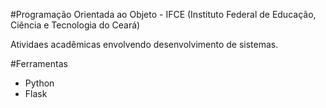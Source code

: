 #Programação Orientada ao Objeto - IFCE (Instituto Federal de Educação, Ciência e Tecnologia do Ceará)

Atividaes acadêmicas envolvendo desenvolvimento de sistemas.

#Ferramentas
- Python
- Flask
